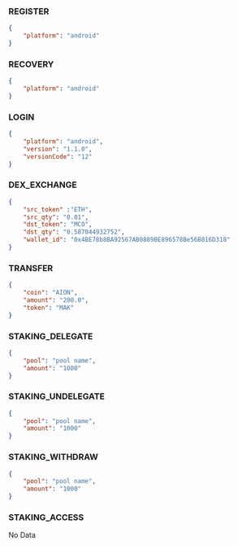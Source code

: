 ### REGISTER
``` json
{
    "platform": "android"
}
```
### RECOVERY
``` json
{
    "platform": "android"
}
```
### LOGIN
``` json
{
    "platform": "android",
    "version": "1.1.0",
    "versionCode": "12"
}
```
### DEX_EXCHANGE
``` json
{
    "src_token" :"ETH",
    "src_qty": "0.01",
    "dst_token": "MCO",
    "dst_qty": "0.587044932752",
    "wallet_id": "0x4BE78b8BA92567AB0889BE896578Be56B816D318"
}
```
### TRANSFER
``` json
{
    "coin": "AION",
    "amount": "200.0",
    "token": "MAK"
}
```
### STAKING_DELEGATE
``` json
{
    "pool": "pool name",
    "amount": "1000"
}
```
### STAKING_UNDELEGATE
``` json
{
    "pool": "pool name",
    "amount": "1000"
}
```
### STAKING_WITHDRAW
``` json
{
    "pool": "pool name",
    "amount": "1000"
}
```
### STAKING_ACCESS
No Data
